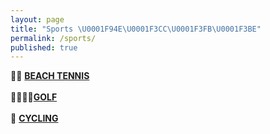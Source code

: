 ```yaml
---
layout: page
title: "Sports \U0001F94E\U0001F3CC\U0001F3FB\U0001F3BE"
permalink: /sports/
published: true
---
```


 🎾🥎   **[BEACH TENNIS](https://rellinrg.github.io/beach-tennis/)**
 <br>
 <br>
🏌🏻⛳🚩**[GOLF](https://rellinrg.github.io/A-new-post/)**
 <br>
 <br>
   🚴   **[CYCLING](https://rellinrg.github.io/A-new-post/)**
